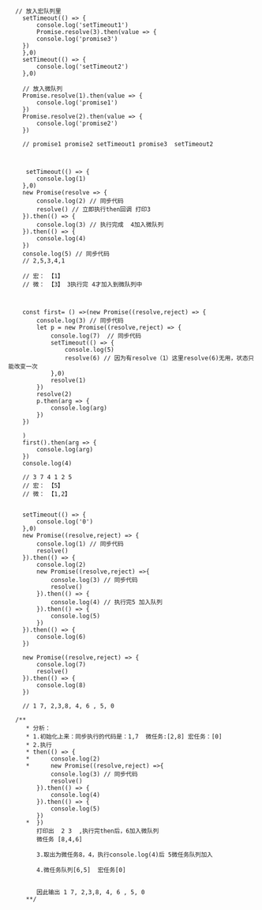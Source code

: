      // 放入宏队列里
        setTimeout(() => {
            console.log('setTimeout1')
            Promise.resolve(3).then(value => {
            console.log('promise3')
        })
        },0)
        setTimeout(() => {
            console.log('setTimeout2')
        },0)

        // 放入微队列
        Promise.resolve(1).then(value => {
            console.log('promise1')
        })
        Promise.resolve(2).then(value => {
            console.log('promise2')
        })

        // promise1 promise2 setTimeout1 promise3  setTimeout2
        
        
        
         setTimeout(() => {
            console.log(1)
        },0)
        new Promise(resolve => {
            console.log(2) // 同步代码
            resolve() // 立即执行then回调 打印3 
        }).then(() => {
            console.log(3) // 执行完成  4加入微队列 
        }).then(() => {
            console.log(4)
        })
        console.log(5) // 同步代码
        // 2,5,3,4,1

        // 宏： 【1】
        // 微： 【3】 3执行完 4才加入到微队列中
        
        
        
        const first= () =>(new Promise((resolve,reject) => {
            console.log(3) // 同步代码
            let p = new Promise((resolve,reject) => {
                console.log(7)  // 同步代码
                setTimeout(() => {
                    console.log(5)
                    resolve(6) // 因为有resolve（1）这里resolve(6)无用，状态只能改变一次
                },0)
                resolve(1)
            })
            resolve(2)
            p.then(arg => {
                console.log(arg)
            })
        })
        
        )
        first().then(arg => {
            console.log(arg) 
        })
        console.log(4) 

        // 3 7 4 1 2 5
        // 宏： 【5】
        // 微： 【1,2】 
        
        
        setTimeout(() => {
            console.log('0')
        },0)
        new Promise((resolve,reject) => {
            console.log(1) // 同步代码
            resolve()
        }).then(() => {
            console.log(2) 
            new Promise((resolve,reject) =>{
                console.log(3) // 同步代码
                resolve()
            }).then(() => {
                console.log(4) // 执行完5 加入队列
            }).then(() => {
                console.log(5)
            })
        }).then(() => {
            console.log(6)
        })

        new Promise((resolve,reject) => {
            console.log(7)
            resolve()
        }).then(() => {
            console.log(8)
        })

        // 1 7, 2,3,8, 4, 6 , 5, 0

      /**
         * 分析：
         * 1.初始化上来：同步执行的代码是：1,7  微任务:[2,8] 宏任务：[0]
         * 2.执行
         * then(() => {
         *      console.log(2)
         *      new Promise((resolve,reject) =>{
                console.log(3) // 同步代码
                resolve()
            }).then(() => {
                console.log(4)
            }).then(() => {
                console.log(5)
            })
         *  })
            打印出  2 3  ,执行完then后，6加入微队列
            微任务 [8,4,6]

            3.取出为微任务8，4，执行console.log(4)后 5微任务队列加入 
            
            4.微任务队列[6,5]  宏任务[0]


            因此输出 1 7, 2,3,8, 4, 6 , 5, 0
         **/
        
        
        
